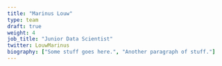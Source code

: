 ```yaml
---
title: "Marinus Louw"
type: team
draft: true
weight: 4
job_title: "Junior Data Scientist"
twitter: LouwMarinus
biography: ["Some stuff goes here.", "Another paragraph of stuff."]
---
```

